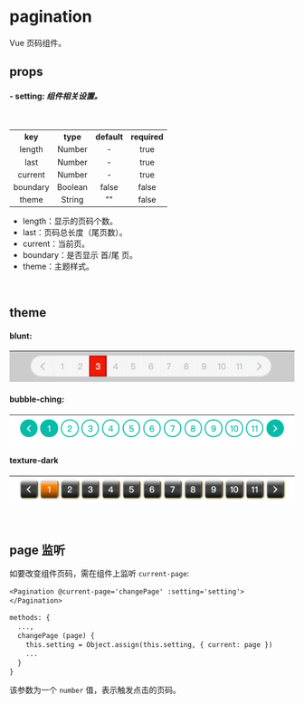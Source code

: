 # pagination

Vue 页码组件。

## props

#### \- setting: *组件相关设置。*
  <table>
​   <tbody align="center" size="12px">
​     <tr>
​       <th>key</th>
​       <th>type</th>
​       <th>default</th>
​       <th>required</th>
​     </tr>
​     <tr>
​       <td>length</td>
​       <td>Number</td>
​       <td>-</td>
​       <td>true</td>
​     </tr>
​     <tr>
​       <td>last</td>
​       <td>Number</td>
​       <td>-</td>
​       <td>true</td>
​     </tr>
     <tr>
​       <td>current</td>
​       <td>Number</td>
​       <td>-</td>
​       <td>true</td>
​     </tr>
​     <tr>
​       <td>boundary</td>
​       <td>Boolean</td>
​				<td>false</td>
​				<td>false</td>
​			</tr>
​			<tr>
​				<td>theme</td>
​				<td>String</td>
​				<td>""</td>
​				<td>false</td>
​			</tr>
​		</tbody>
​	</table>

- length：显示的页码个数。
- last：页码总长度（尾页数）。
- current：当前页。
- boundary：是否显示 首/尾 页。
- theme：主题样式。

​ </br>

## theme
#### blunt:
![blunt](https://raw.githubusercontent.com/ZZZ-Bin/img-folder/master/zInterface/blunt.png)

#### bubble-ching:
![bubble-ching](https://raw.githubusercontent.com/ZZZ-Bin/img-folder/master/zInterface/bubble-ching.png)

#### texture-dark
![texture-dark](https://raw.githubusercontent.com/ZZZ-Bin/img-folder/master/zInterface/texture-dark.png)

​ </br>
## page 监听

如要改变组件页码，需在组件上监听 `current-page`:
```
<Pagination @current-page='changePage' :setting='setting'></Pagination>

```
```
methods: {
  ...,
  changePage (page) {
    this.setting = Object.assign(this.setting, { current: page })
    ...
  }
}
```
该参数为一个 `number` 值，表示触发点击的页码。

​</br>
